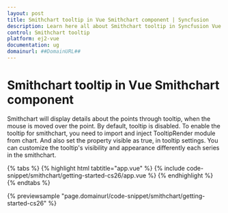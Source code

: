 ```yaml
---
layout: post
title: Smithchart tooltip in Vue Smithchart component | Syncfusion
description: Learn here all about Smithchart tooltip in Syncfusion Vue Smithchart component of Syncfusion Essential JS 2 and more.
control: Smithchart tooltip 
platform: ej2-vue
documentation: ug
domainurl: ##DomainURL##
---
```


# Smithchart tooltip in Vue Smithchart component

Smithchart will display details about the points through tooltip, when the mouse is moved over the point. By default, tooltip is disabled. To enable the tooltip for smithchart, you need to import and inject TooltipRender module from chart. And also set the property visible as true, in tooltip settings. You can customize the tooltip's visibility and appearance differently each series in the smithchart.

{% tabs %}
{% highlight html tabtitle="app.vue" %}
{% include code-snippet/smithchart/getting-started-cs26/app.vue %}
{% endhighlight %}
{% endtabs %}
        
{% previewsample "page.domainurl/code-snippet/smithchart/getting-started-cs26" %}
